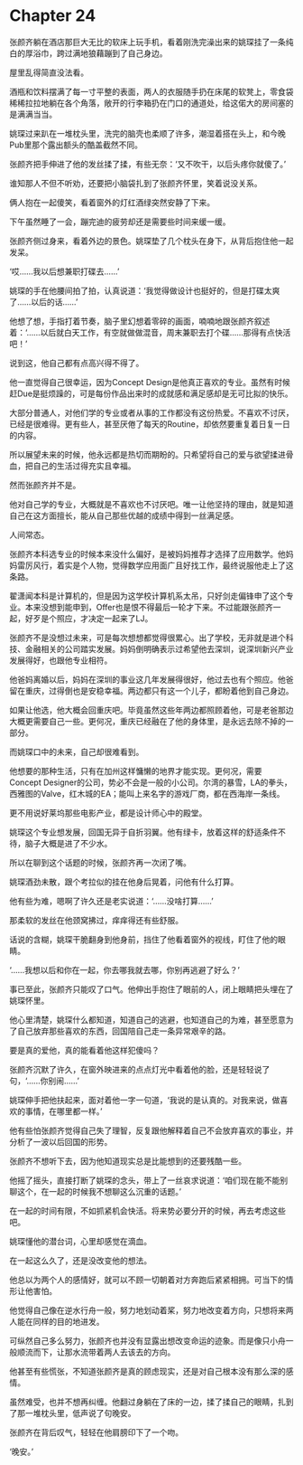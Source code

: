 # Chapter 24

张颜齐躺在酒店那巨大无比的软床上玩手机，看着刚洗完澡出来的姚琛挂了一条纯白的厚浴巾，跨过满地狼藉蹦到了自己身边。

屋里乱得简直没法看。

酒瓶和饮料摆满了每一寸平整的表面，两人的衣服随手扔在床尾的软凳上，零食袋稀稀拉拉地躺在各个角落，敞开的行李箱扔在门口的通道处，给这偌大的房间塞的是满满当当。

姚琛过来趴在一堆枕头里，洗完的脑壳也柔顺了许多，潮湿着搭在头上，和今晚Pub里那个露出额头的酷盖截然不同。

张颜齐把手伸进了他的发丝揉了揉，有些无奈：‘又不吹干，以后头疼你就傻了。’

谁知那人不但不听劝，还要把小脑袋扎到了张颜齐怀里，笑着说没关系。

俩人抱在一起傻笑，看着窗外的灯红酒绿突然安静了下来。

下午虽然睡了一会，蹦完迪的疲劳却还是需要些时间来缓一缓。

张颜齐侧过身来，看着外边的景色。姚琛垫了几个枕头在身下，从背后抱住他一起发呆。

‘哎……我以后想兼职打碟去……’

姚琛的手在他腰间拍了拍，认真说道：‘我觉得做设计也挺好的，但是打碟太爽了……以后的话……’

他想了想，手指打着节奏，脑子里幻想着零碎的画面，喃喃地跟张颜齐叙述着：‘……以后就白天工作，有空就做做混音，周末兼职去打个碟……那得有点快活吧！’

说到这，他自己都有点高兴得不得了。

他一直觉得自己很幸运，因为Concept Design是他真正喜欢的专业。虽然有时候赶Due是挺烦躁的，可是每份作品出来时的成就感和满足感却是无可比拟的快乐。

大部分普通人，对他们学的专业或者从事的工作都没有这份热爱。不喜欢不讨厌，已经是很难得。更有些人，甚至厌倦了每天的Routine，却依然要重复着日复一日的内容。

所以展望未来的时候，他永远都是热切而期盼的。只希望将自己的爱与欲望揉进骨血，把自己的生活过得充实且幸福。

然而张颜齐并不是。

他对自己学的专业，大概就是不喜欢也不讨厌吧。唯一让他坚持的理由，就是知道自己在这方面擅长，能从自己那些优越的成绩中得到一丝满足感。

人间常态。

张颜齐本科选专业的时候本来没什么偏好，是被妈妈推荐才选择了应用数学。他妈妈雷厉风行，着实是个人物，觉得数学应用面广且好找工作，最终说服他走上了这条路。

翟潇闻本科是计算机的，但是因为这学校计算机系太吊，只好剑走偏锋申了这个专业。本来没想到能申到，Offer也是恨不得最后一轮才下来。不过能跟张颜齐一起，好歹是个照应，才决定一起来了LJ。

张颜齐不是没想过未来，可是每次想想都觉得很累心。出了学校，无非就是进个科技、金融相关的公司踏实发展。妈妈倒明确表示过希望他去深圳，说深圳新兴产业发展得好，也跟他专业相符。

他爸妈离婚以后，妈妈在深圳的事业这几年发展得很好，他过去也有个照应。他爸留在重庆，过得倒也是安稳幸福。两边都只有这一个儿子，都盼着他到自己身边。

如果让他选，他大概会回重庆吧。毕竟虽然这些年两边都照顾着他，可是老爸那边大概更需要自己一些。更何况，重庆已经融在了他的身体里，是永远去除不掉的一部分。

而姚琛口中的未来，自己却很难看到。

他想要的那种生活，只有在加州这样慵懒的地界才能实现。更何况，需要Concept Designer的公司，势必不会是一般的小公司。尔湾的暴雪，LA的拳头，西雅图的Valve，红木城的EA；能叫上来名字的游戏厂商，都在西海岸一条线。

更不用说好莱坞那些电影产业，都是设计师心中的殿堂。

姚琛这个专业想发展，回国无异于自折羽翼。他有绿卡，放着这样的舒适条件不待，脑子大概是进了不少水。

所以在聊到这个话题的时候，张颜齐再一次闭了嘴。

姚琛酒劲未散，跟个考拉似的挂在他身后晃着，问他有什么打算。

他有些为难，嗯啊了许久还是老实说道：‘……没啥打算……’

那柔软的发丝在他颈窝拂过，痒痒得还有些舒服。

话说的含糊，姚琛干脆翻身到他身前，挡住了他看着窗外的视线，盯住了他的眼睛。

‘……我想以后和你在一起，你去哪我就去哪，你别再逃避了好么？’

事已至此，张颜齐只能叹了口气。他伸出手抱住了眼前的人，闭上眼睛把头埋在了姚琛怀里。

他心里清楚，姚琛什么都知道，知道自己的逃避，也知道自己的为难，甚至愿意为了自己放弃那些喜欢的东西，回国陪自己走一条异常艰辛的路。

要是真的爱他，真的能看着他这样犯傻吗？

张颜齐沉默了许久，在窗外映进来的点点灯光中看着他的脸，还是轻轻说了句，‘……你别闹……’

姚琛伸手把他扶起来，面对着他一字一句道，‘我说的是认真的。对我来说，做喜欢的事情，在哪里都一样。’

他有些怕张颜齐觉得自己失了理智，反复跟他解释着自己不会放弃喜欢的事业，并分析了一波以后回国的形势。

张颜齐不想听下去，因为他知道现实总是比能想到的还要残酷一些。

他摇了摇头，直接打断了姚琛的念头，带上了一丝哀求说道：‘咱们现在能不能别聊这个，在一起的时候我不想聊这么沉重的话题。’

在一起的时间有限，不如抓紧机会快活。将来势必要分开的时候，再去考虑这些吧。

姚琛懂他的潜台词，心里却感觉在滴血。

在一起这么久了，还是没改变他的想法。

他总以为两个人的感情好，就可以不顾一切朝着对方奔跑后紧紧相拥。可当下的情形让他害怕。

他觉得自己像在逆水行舟一般，努力地划动着桨，努力地改变着方向，只想将来两人能在同样的目的地进发。

可纵然自己多么努力，张颜齐也并没有显露出想改变命运的迹象。而是像只小舟一般顺流而下，让那水流带着两人去该去的方向。

他甚至有些慌张，不知道张颜齐是真的顾虑现实，还是对自己根本没有那么深的感情。

虽然难受，也并不想再纠缠。他翻过身躺在了床的一边，揉了揉自己的眼睛，扎到了那一堆枕头里，低声说了句晚安。

张颜齐在背后叹气，轻轻在他肩膀印下了一个吻。

‘晚安。’



















